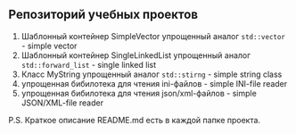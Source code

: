 ## Репозиторий учебных проектов
1. Шаблонный контейнер SimpleVector упрощенный аналог `std::vector` - simple vector
2. Шаблонный контейнер SingleLinkedList упрощенный аналог `std::forward_list` - single linked list
3. Класс MyString упрощенный аналог `std::stirng` - simple string class
4. упрощенная бибилотека для чтения ini-файлов - simple INI-file reader
5. упрощенная бибилотека для чтения json/xml-файлов - simple JSON/XML-file reader
   
P.S. Краткое описание README.md есть в каждой папке проекта.
